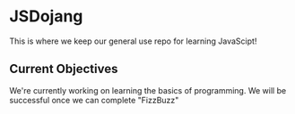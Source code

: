 # JSDojang
This is where we keep our general use repo for learning JavaScipt!


## Current Objectives
We're currently working on learning the basics of programming.  We will be successful once we can complete "FizzBuzz"

